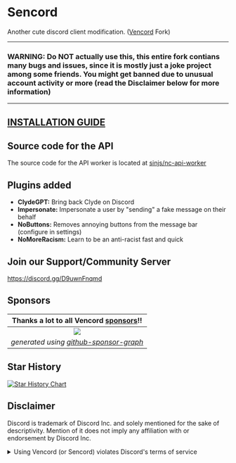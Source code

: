 # Sencord


Another cute discord client modification. ([Vencord](https://github.com/Vendicated/Vencord) Fork)

---
### WARNING: Do NOT actually use this, this entire fork contians many bugs and issues, since it is mostly just a joke project among some friends. You might get banned due to unusual account activity or more (read the Disclaimer below for more information)
---

## [INSTALLATION GUIDE](https://github.com/sinjs/Sencord/blob/main/INSTALLING.md)

## Source code for the API

The source code for the API worker is located at [sinjs/nc-api-worker](https://github.com/sinjs/nc-api-worker/)

## Plugins added

-   **ClydeGPT:** Bring back Clyde on Discord
-   **Impersonate:** Impersonate a user by "sending" a fake message on their behalf
-   **NoButtons:** Removes annoying buttons from the message bar (configure in settings)
-   **NoMoreRacism:** Learn to be an anti-racist fast and quick

## Join our Support/Community Server

https://discord.gg/D9uwnFnqmd

## Sponsors

| **Thanks a lot to all Vencord [sponsors](https://github.com/sponsors/Vendicated)!!** |
|:--:| 
| [![](https://meow.vendicated.dev/sponsors.png)](https://github.com/sponsors/Vendicated) |
| *generated using [github-sponsor-graph](https://github.com/Vendicated/github-sponsor-graph)* |


## Star History

<a href="https://star-history.com/#Vendicated/Vencord&Timeline">
  <picture>
    <source media="(prefers-color-scheme: dark)" srcset="https://api.star-history.com/svg?repos=Vendicated/Vencord&type=Timeline&theme=dark" />
    <source media="(prefers-color-scheme: light)" srcset="https://api.star-history.com/svg?repos=Vendicated/Vencord&type=Timeline" />
    <img alt="Star History Chart" src="https://api.star-history.com/svg?repos=Vendicated/Vencord&type=Timeline" />
  </picture>
</a>

## Disclaimer

Discord is trademark of Discord Inc. and solely mentioned for the sake of descriptivity.
Mention of it does not imply any affiliation with or endorsement by Discord Inc.

<details>
<summary>Using Vencord (or Sencord) violates Discord's terms of service</summary>

Client modifications are against Discord’s Terms of Service.

However, Discord is pretty indifferent about them and there are no known cases of users getting banned for using client mods! So you should generally be fine as long as you don’t use any plugins that implement abusive behaviour. But no worries, all inbuilt plugins are safe to use!

Regardless, if your account is very important to you and it getting disabled would be a disaster for you, you should probably not use any client mods (not exclusive to Vencord), just to be safe

Additionally, make sure not to post screenshots with Vencord in a server where you might get banned for it

</details>
